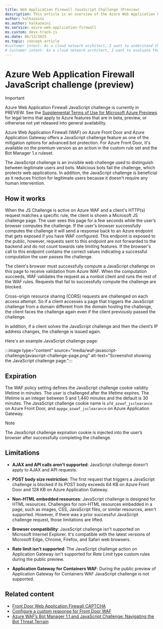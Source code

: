 ```yaml
---
title: Web Application Firewall JavaScript Challenge (Preview)
description: This article is an overview of the Azure Web Application Firewall JavaScript challenge feature.
author: halkazwini
ms.author: halkazwini
ms.service: azure-web-application-firewall
ms.custom: devx-track-js
ms.date: 06/13/2025
ms.topic: concept-article
#customer intent: As a cloud network architect, I want to understand the Azure Web Application Firewall JavaScript challenge feature to determine if I want to deploy it.
# Customer intent: As a cloud network architect, I want to evaluate the JavaScript challenge feature of Azure Web Application Firewall, so that I can assess its effectiveness in mitigating bot traffic for our web applications and decide on its deployment.
---
```


# Azure Web Application Firewall JavaScript challenge (preview)

> [!IMPORTANT]
> Azure Web Application Firewall JavaScript challenge is currently in PREVIEW.
> See the [Supplemental Terms of Use for Microsoft Azure Previews](https://azure.microsoft.com/support/legal/preview-supplemental-terms/) for legal terms that apply to Azure features that are in beta, preview, or otherwise not yet released into general availability.

Azure Web Application Firewall (WAF) on Azure Front Door and Azure Application Gateway offers a JavaScript challenge feature as one of the mitigation options for advanced bot protection. For Azure Front Door, It's available on the premium version as an action in the custom rule set and the Bot Manager 1.x ruleset.

The JavaScript challenge is an invisible web challenge used to distinguish between legitimate users and bots. Malicious bots fail the challenge, which protects web applications. In addition, the JavaScript challenge is beneficial as it reduces friction for legitimate users because it doesn't require any human intervention.

## How it works

When the JS Challenge is active on Azure WAF and a client's HTTP(s) request matches a specific rule, the client is shown a Microsoft JS challenge page. The user sees this page for a few seconds while the user’s browser computes the challenge. If the user's browser successfully computes the challenge it will send a response back to an Azure endpoint that gets exposed if you have WAF configured. This endpoint is exposed to the public, however, requests sent to this endpoint are not forwarded to the backend and do not count towards rate limiting features. If the browser's call to this endpoint contains the correct values indicating a successful computation the user passes the challenge.

The client's browser must successfully compute a JavaScript challenge on this page to receive validation from Azure WAF. When the computation succeeds, WAF validates the request as a nonbot client and runs the rest of the WAF rules. Requests that fail to successfully compute the challenge are blocked.

Cross-origin resource sharing (CORS) requests are challenged on each access attempt. So if a client accesses a page that triggers the JavaScript challenge from a domain different from the domain hosting the challenge, the client faces the challenge again even if the client previously passed the challenge.

In addition, if a client solves the JavaScript challenge and then the client’s IP address changes, the challenge is issued again.

Here's an example JavaScript challenge page:

:::image type="content" source="media/waf-javascript-challenge/javascript-challenge-page.png" alt-text="Screenshot showing the JavaScript challenge page.":::

## Expiration

The WAF policy setting defines the JavaScript challenge cookie validity lifetime in minutes. The user is challenged after the lifetime expires. The lifetime is an integer between 5 and 1,440 minutes and the default is 30 minutes. The JavaScript challenge cookie name is `afd_azwaf_jsclearance` on Azure Front Door, and `appgw_azwaf_jsclearance` on Azure Application Gateway.

> [!NOTE]
> The JavaScript challenge expiration cookie is injected into the user’s browser after successfully completing the challenge.

## Limitations

- **AJAX and API calls aren't supported**: JavaScript challenge doesn't apply to AJAX and API requests.

- **POST body size restriction**: The first request that triggers a JavaScript challenge is blocked if its POST body exceeds 64 KB on Azure Front Door and 128 KB on Azure Application Gateway.

- **Non-HTML embedded resources**: JavaScript challenge is designed for HTML resources. Challenges for non-HTML resources embedded in a page, such as images, CSS, JavaScript files, or similar resources, aren't supported. However, if there was a prior successful JavaScript challenge request, those limitations are lifted. 

- **Browser compatibility**: JavaScript challenge isn't supported on Microsoft Internet Explorer. It's compatible with the latest versions of Microsoft Edge, Chrome, Firefox, and Safari web browsers.

- **Rate limit isn't supported**: The JavaScript challenge action on Application Gateway isn't supported for *Rate Limit* type custom rules during the public preview.

- **Application Gateway for Containers WAF**: During the public preview of Application Gateway for Containers WAF JavaScript challenge is not supported.

## Related content

- [Front Door Web Application Firewall CAPTCHA](./afds/captcha-challenge.md)
- [Configure a custom response for Front Door WAF](./afds/waf-front-door-configure-custom-response-code.md)
- [Azure WAF’s Bot Manager 1.1 and JavaScript Challenge: Navigating the Bot Threat Terrain](https://techcommunity.microsoft.com/t5/azure-network-security-blog/azure-waf-s-bot-manager-1-1-and-javascript-challenge-preview/ba-p/4249652)
